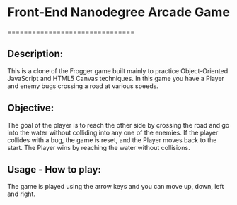 # Front-End Nanodegree Arcade Game
===============================

## Description:
This is a clone of the Frogger game built mainly to practice Object-Oriented JavaScript and HTML5 Canvas techniques. In this game you have a Player and enemy bugs crossing a road at various speeds.


## Objective:
The goal of the player is to reach the other side by crossing the road and go into the water without colliding into any one of the enemies. If the player collides with a bug, the game is reset, and the Player moves back to the start. The Player wins by reaching the water without collisions.


## Usage - How to play:
The game is played using the arrow keys and you can move up, down, left and right.